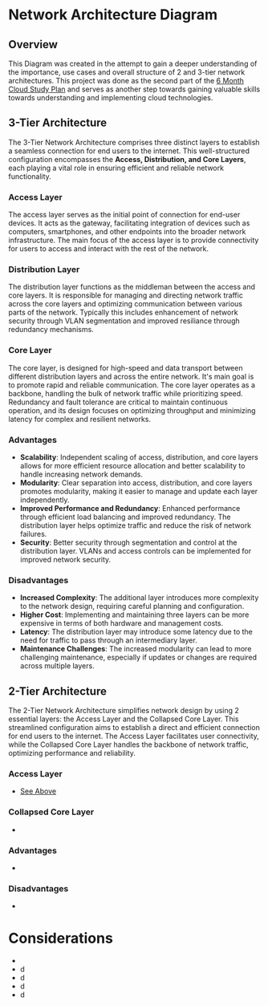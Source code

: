 # Network Architecture Diagram

## Overview
This Diagram was created in the attempt to gain a deeper understanding of the importance, use cases and overall structure of 2 and 3-tier network architectures. This project was done as the second part of the [6 Month Cloud Study Plan](https://www.madebygps.com/cloudcamp/) and serves as another step towards gaining valuable skills towards understanding and implementing cloud technologies. 

## 3-Tier Architecture
The 3-Tier Network Architecture comprises three distinct layers to establish a seamless connection for end users to the internet. This well-structured configuration encompasses the **Access, Distribution, and Core Layers**, each playing a vital role in ensuring efficient and reliable network functionality.
### Access Layer <a name=AccessLayer></a>
The access layer serves as the initial point of connection for end-user devices. It acts as the gateway, facilitating integration of devices such as computers, smartphones, and other endpoints into the broader network infrastructure. The main focus of the access layer is to provide connectivity for users to access and interact with the rest of the network. 
### Distribution Layer
The distribution layer functions as the middleman between the access and core layers. It is responsible for managing and directing network traffic across the core layers and optimizing communication between various parts of the network. Typically this includes enhancement of network security through VLAN segmentation and improved resiliance through redundancy mechanisms. 
### Core Layer 
The core layer, is designed for high-speed and data transport between different distribution layers and across the entire network. It's main goal is to promote rapid and reliable communication. The core layer operates as a backbone, handling the bulk of network traffic while prioritizing speed. Redundancy and fault tolerance are critical to maintain continuous operation, and its design focuses on optimizing throughput and minimizing latency for complex and resilient networks.

### Advantages
- **Scalability**: Independent scaling of access, distribution, and core layers allows for more efficient resource allocation and better scalability to handle increasing network demands.
- **Modularity**: Clear separation into access, distribution, and core layers promotes modularity, making it easier to manage and update each layer independently.
- **Improved Performance and Redundancy**: Enhanced performance through efficient load balancing and improved redundancy. The distribution layer helps optimize traffic and reduce the risk of network failures.
- **Security**: Better security through segmentation and control at the distribution layer. VLANs and access controls can be implemented for improved network security.
  
### Disadvantages
- **Increased Complexity**: The additional layer introduces more complexity to the network design, requiring careful planning and configuration.
- **Higher Cost**: Implementing and maintaining three layers can be more expensive in terms of both hardware and management costs.
- **Latency**: The distribution layer may introduce some latency due to the need for traffic to pass through an intermediary layer.
- **Maintenance Challenges**: The increased modularity can lead to more challenging maintenance, especially if updates or changes are required across multiple layers.

## 2-Tier Architecture
The 2-Tier Network Architecture simplifies network design by using 2 essential layers: the Access Layer and the Collapsed Core Layer. This streamlined configuration aims to establish a direct and efficient connection for end users to the internet. The Access Layer facilitates user connectivity, while the Collapsed Core Layer handles the backbone of network traffic, optimizing performance and reliability.
### Access Layer
- [See Above](#AccessLayer)
### Collapsed Core Layer
-
### Advantages
-
### Disadvantages
-

# Considerations
- 
- d
- d
- d
- d
  
